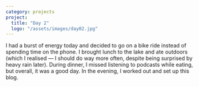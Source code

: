 ```yaml
---
category: projects
project:
  title: "Day 2"
  logo: "/assets/images/day02.jpg"
---
```

I had a burst of energy today and decided to go on a bike ride instead of spending time on the phone. I brought lunch to the lake and ate outdoors (which I realised — I should do way more often, despite being surprised by heavy rain later). During dinner, I missed listening to podcasts while eating, but overall, it was a good day. In the evening, I worked out and set up this blog.